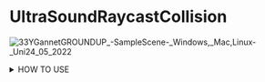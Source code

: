 # UltraSoundRaycastCollision
![33YGannetGROUNDUP_-_SampleScene_-_Windows,_Mac,_Linux_-_Uni24_05_2022](https://user-images.githubusercontent.com/89361982/170090687-8fe135b4-aca4-4072-bc68-361561659832.gif)
<details>
<summary>HOW TO USE </summary>

- YOU set the skin unity model as a trigger object
<summary>You create an cube and attatch the script to it, these will act as colliders</summary>
	- also add rigid body or ontrigger will not work
<summary> you place the colliders onto the surface of the unity probe and then parent them to it</summary>
	- from my understanding the probe is either squareish or circlish with a flatish top so i dont think you would need more then 4 ray objects and you may be able to get away with one because from my undnerstanding even though the tip may be wide you will generally have it flat on the surface but i might be wrong on that
		
	- If you do need multiple rays i could write an external script that takes in all of the distances and then averages them by adding them and dividng by the number of objects collided
	-
- THEN WHEN THE PROBE MAKES CONTACT it will return the distance between the closest surface point on the skin to the current object location
- then you would multiply this distance by the compression ratio of the balistic gel
	- ie if it takes 10 grams to push the probe 1cm into the gel then you would multiply the distance by 10 to get the pressure
	- you could proably find the compression ratio by using one of your force probes and mesuring how much force it takes to push in 1cm or you may have been given those stats when you bought the gel
	- i would assume that probes with larger surface area would have higher compression ratios so you may have to do the test with each probe
  
<details>

